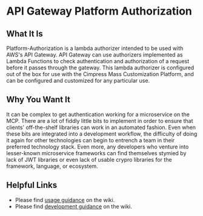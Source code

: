 # API Gateway Platform Authorization

## What It Is

Platform-Authorization is a lambda authorizer intended to be used with AWS's API Gateway. API Gateway can use authorizers implemented as Lambda Functions to check authentication and authorization of a request before it passes through the gateway. This lambda authorizer is configured out of the box for use with the Cimpress Mass Customization Platform, and can be configured and customized for any particular use.

## Why You Want It

It can be complex to get authentication working for a microservice on the MCP. There are a lot of fiddly little bits to implement in order to ensure that clients' off-the-shelf libraries can work in an automated fashion. Even when these bits are integrated into a development workflow, the difficulty of doing it again for other technologies can begin to entrench a team in their preferred technology stack. Even more, any developers who venture into lesser-known microservice frameworks can find themselves stymied by lack of JWT libraries or even lack of usable crypro libraries for the framework, language, or ecosystem.

## Helpful Links

* Please find [usage guidance][] on the wiki.
* Please find [development guidance][] on the wiki.

[usage guidance]: https://github.com/Cimpress-MCP/Platform-Authorizer/wiki/How-to-Use-It
[development guidance]: https://github.com/Cimpress-MCP/Platform-Authorizer/wiki/How-to-Develop-It
